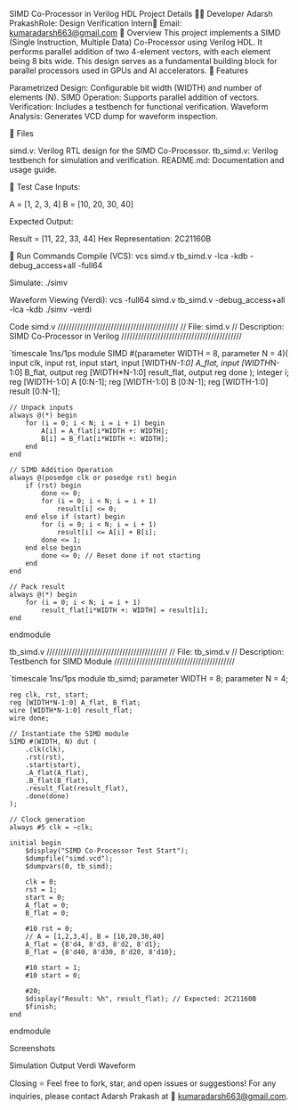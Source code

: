 SIMD Co-Processor in Verilog HDL
Project Details
👨‍💻 Developer
Adarsh PrakashRole: Design Verification Intern📧 Email: kumaradarsh663@gmail.com
📌 Overview
This project implements a SIMD (Single Instruction, Multiple Data) Co-Processor using Verilog HDL. It performs parallel addition of two 4-element vectors, with each element being 8 bits wide. This design serves as a fundamental building block for parallel processors used in GPUs and AI accelerators.
🧠 Features

Parametrized Design: Configurable bit width (WIDTH) and number of elements (N).
SIMD Operation: Supports parallel addition of vectors.
Verification: Includes a testbench for functional verification.
Waveform Analysis: Generates VCD dump for waveform inspection.

📁 Files

simd.v: Verilog RTL design for the SIMD Co-Processor.
tb_simd.v: Verilog testbench for simulation and verification.
README.md: Documentation and usage guide.

🧪 Test Case
Inputs:

A = [1, 2, 3, 4]
B = [10, 20, 30, 40]

Expected Output:

Result = [11, 22, 33, 44]
Hex Representation: 2C21160B

🔧 Run Commands
Compile (VCS):
vcs simd.v tb_simd.v -lca -kdb -debug_access+all -full64

Simulate:
./simv

Waveform Viewing (Verdi):
vcs -full64 simd.v tb_simd.v -debug_access+all -lca -kdb
./simv -verdi

Code
simd.v
///////////////////////////////////////////
// File: simd.v
// Description: SIMD Co-Processor in Verilog
///////////////////////////////////////////

`timescale 1ns/1ps
module SIMD #(parameter WIDTH = 8, parameter N = 4)(
    input clk,
    input rst,
    input start,
    input [WIDTH*N-1:0] A_flat,
    input [WIDTH*N-1:0] B_flat,
    output reg [WIDTH*N-1:0] result_flat,
    output reg done
);
    integer i;
    reg [WIDTH-1:0] A [0:N-1];
    reg [WIDTH-1:0] B [0:N-1];
    reg [WIDTH-1:0] result [0:N-1];

    // Unpack inputs
    always @(*) begin
        for (i = 0; i < N; i = i + 1) begin
            A[i] = A_flat[i*WIDTH +: WIDTH];
            B[i] = B_flat[i*WIDTH +: WIDTH];
        end
    end

    // SIMD Addition Operation
    always @(posedge clk or posedge rst) begin
        if (rst) begin
            done <= 0;
            for (i = 0; i < N; i = i + 1)
                result[i] <= 0;
        end else if (start) begin
            for (i = 0; i < N; i = i + 1)
                result[i] <= A[i] + B[i];
            done <= 1;
        end else begin
            done <= 0; // Reset done if not starting
        end
    end

    // Pack result
    always @(*) begin
        for (i = 0; i < N; i = i + 1)
            result_flat[i*WIDTH +: WIDTH] = result[i];
    end
endmodule

tb_simd.v
///////////////////////////////////////////
// File: tb_simd.v
// Description: Testbench for SIMD Module
///////////////////////////////////////////

`timescale 1ns/1ps
module tb_simd;
    parameter WIDTH = 8;
    parameter N = 4;

    reg clk, rst, start;
    reg [WIDTH*N-1:0] A_flat, B_flat;
    wire [WIDTH*N-1:0] result_flat;
    wire done;

    // Instantiate the SIMD module
    SIMD #(WIDTH, N) dut (
        .clk(clk),
        .rst(rst),
        .start(start),
        .A_flat(A_flat),
        .B_flat(B_flat),
        .result_flat(result_flat),
        .done(done)
    );

    // Clock generation
    always #5 clk = ~clk;

    initial begin
        $display("SIMD Co-Processor Test Start");
        $dumpfile("simd.vcd");
        $dumpvars(0, tb_simd);

        clk = 0;
        rst = 1;
        start = 0;
        A_flat = 0;
        B_flat = 0;

        #10 rst = 0;
        // A = [1,2,3,4], B = [10,20,30,40]
        A_flat = {8'd4, 8'd3, 8'd2, 8'd1};
        B_flat = {8'd40, 8'd30, 8'd20, 8'd10};

        #10 start = 1;
        #10 start = 0;

        #20;
        $display("Result: %h", result_flat); // Expected: 2C21160B
        $finish;
    end
endmodule

Screenshots



Simulation Output
Verdi Waveform















Closing
⭐ Feel free to fork, star, and open issues or suggestions! For any inquiries, please contact Adarsh Prakash at 📧 kumaradarsh663@gmail.com.
